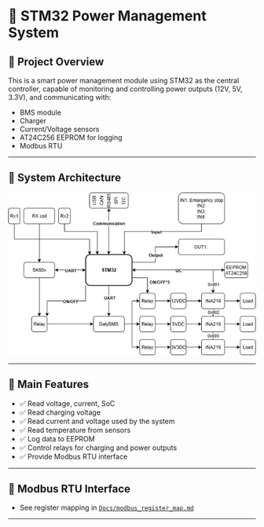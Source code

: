 # 🔋 STM32 Power Management System

## 📌 Project Overview
This is a smart power management module using STM32 as the central controller, capable of monitoring and controlling power outputs (12V, 5V, 3.3V), and communicating with:
- BMS module
- Charger
- Current/Voltage sensors
- AT24C256 EEPROM for logging
- Modbus RTU

---

## 📐 System Architecture

![System Architecture](./Docs/power_manage_flow.png)

---
## 🧰 Main Features

- ✅ Read voltage, current, SoC 
- ✅ Read charging voltage 
- ✅ Read current and voltage used by the system
- ✅ Read temperature from sensors
- ✅ Log data to EEPROM 
- ✅ Control relays for charging and power outputs
- ✅ Provide Modbus RTU interface

---
## 🔌 Modbus RTU Interface

- See register mapping in [`Docs/modbus_register_map.md`](./Docs/modbus_register_map.md)

---